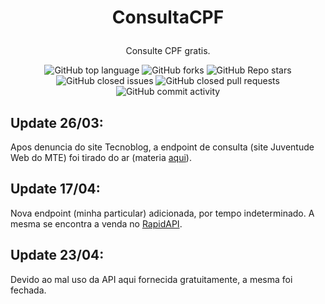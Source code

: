 # <p align="center">ConsultaCPF

</p>
<p align="center">Consulte CPF gratis.

<p align="center">
<img alt="GitHub top language" src="https://img.shields.io/github/languages/top/p0isonBR/ConsultaCPF?style=flat" /> 
<img alt="GitHub forks" src="https://img.shields.io/github/forks/p0isonBR/ConsultaCPF?style=flat" />
<img alt="GitHub Repo stars" src="https://img.shields.io/github/stars/p0isonBR/ConsultaCPF" />
<img alt="GitHub closed issues" src="https://img.shields.io/github/issues-closed/p0isonBR/ConsultaCPF" />
<img alt="GitHub closed pull requests" src="https://img.shields.io/github/issues-pr-closed/p0isonBR/ConsultaCPF" />
<img alt="GitHub commit activity" src="https://img.shields.io/github/commit-activity/m/p0isonBR/ConsultaCPF" />
</p>

## Update 26/03:

Apos denuncia do site Tecnoblog, a endpoint de consulta (site Juventude Web do MTE) foi tirado do ar (materia <a href="https://tecnoblog.net/425553/dados-9-milhoes-brasileiros-expostos-mte-forum/">aqui</a>).

## Update 17/04:

Nova endpoint (minha particular) adicionada, por tempo indeterminado. A mesma se encontra a venda no <a href="https://rapidapi.com/p0isonBR/api/consulta-cpf1">RapidAPI</a>.

## Update 23/04:

Devido ao mal uso da API aqui fornecida gratuitamente, a mesma foi fechada.
